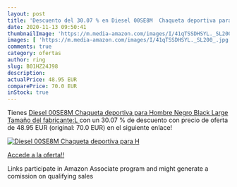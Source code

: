 ```yaml
---
layout: post
title: 'Descuento del 30.07 % en Diesel 00SE8M  Chaqueta deportiva para H'
date: 2020-11-13 09:50:41
thumbnailImage: 'https://m.media-amazon.com/images/I/41qTSSDHSYL._SL200_.jpg'
images: [ 'https://m.media-amazon.com/images/I/41qTSSDHSYL._SL200_.jpg' ]
comments: true
category: ofertas
author: ring
slug: B01HZ24J98
description:
actualPrice: 48.95 EUR
comparePrice: 70.0 EUR
inStock: true
---
```


Tienes [Diesel 00SE8M  Chaqueta deportiva para Hombre  Negro  Black   Large  Tamaño del fabricante:L ](https://www.amazon.es/dp/B01HZ24J98/?tag=tolees-21) con un 30.07 % de descuento con precio de oferta de 48.95 EUR (original: 70.0 EUR) en el siguiente enlace!

[![Diesel 00SE8M  Chaqueta deportiva para H](https://m.media-amazon.com/images/I/41qTSSDHSYL._SL200_.jpg)](https://www.amazon.es/dp/B01HZ24J98/?tag=tolees-21)

[Accede a la oferta!!](https://www.amazon.es/dp/B01HZ24J98/?tag=tolees-21)

Links participate in Amazon Associate program and might generate a comission on qualifying sales



